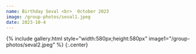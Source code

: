 ```yaml
---
name: Birthday Seval <br>  October 2023
image: /group-photos/seval1.jpeg
date: 2023-10-4
---
```


{% include gallery.html style="width:580px;height:580px" image1="/group-photos/seval2.jpeg" %} {:.center}
